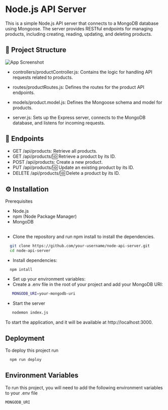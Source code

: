 
# Node.js API Server

This is a simple Node.js API server that connects to a MongoDB database using Mongoose. The server provides RESTful endpoints for managing products, including creating, reading, updating, and deleting products.

## 📂 Project Structure


![App Screenshot](https://www.felipegonzalez.ca/structure.png)


 - controllers/productController.js: Contains the logic for handling API requests related to products.

- routes/productRoutes.js: Defines the routes for the product API endpoints.
- models/product.model.js: Defines the Mongoose schema and model for products.
- server.js: Sets up the Express server, connects to the MongoDB database, and listens for incoming requests.


## 📂 Endpoints

- GET /api/products: Retrieve all products.
- GET /api/products/:id: Retrieve a product by its ID.
- POST /api/products: Create a new product.
- PUT /api/products/:id: Update an existing product by its ID.
- DELETE /api/products/:id: Delete a product by its ID.
## ⚙️ Installation

Prerequisites
- Node.js
- npm (Node Package Manager)
- MongoDB
##
- Clone the repository and run npm install to install the dependencies.

```bash
  git clone https://github.com/your-username/node-api-server.git
  cd node-api-server
```

- Install dependencies:

```bash
  npm intall
```

- Set up your environment variables:
- Create a .env file in the root of your project and add your MongoDB URI:

```bash
   MONGODB_URI=your-mongodb-uri  
```

- Start the server

```bash
   nodemon index.js  
```
To start the application, and it will be available at http://localhost:3000.
## Deployment

To deploy this project run

```bash
  npm run deploy
```


## Environment Variables

To run this project, you will need to add the following environment variables to your .env file

`MONGODB_URI`

